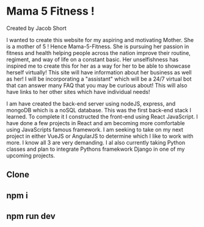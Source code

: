 # Mama 5 Fitness !

Created by Jacob Short

I wanted to create this website for my aspiring and motivating Mother. She is a mother of 5 ! Hence Mama-5-Fitness. 
She is pursuing her passion in fitness and health helping people across the nation improve their routine, regiment,
and way of life on a constant basic. Her unselfishness has inspired me to create this for her as a way for her to be able 
to showcase herself virtually! This site will have information about her business as well as her! I will be incorporating
a "assistant" which will be a 24/7 virtual bot that can answer many FAQ that you may be curious about! This will also
have links to her other sites which have individual needs!


I am have created the back-end server using nodeJS, express, and mongoDB which is a noSQL database. This was the first back-end 
stack I learned. To complete it I constructed the front-end using React JavaScript. I have done a few projects in React and 
am becoming more comfortable using JavaScripts famous framework. I am seeking to take on my next project in either VueJS or 
AngularJS to determine which I like to work with more. I know all 3 are very demanding. I al also currently taking Python classes 
and plan to integrate Pythons framekwork Django in one of my upcoming projects.


## Clone
## npm i
## npm run dev